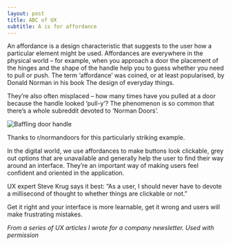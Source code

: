 ```yaml
---
layout: post
title: ABC of UX
subtitle: A is for affordance
---
```

An affordance is a design characteristic that suggests to the user how a particular element might be used. Affordances are everywhere in the physical world – for example, when you approach a door the placement of the hinges and the shape of the handle help you to guess whether you need to pull or push. The term ‘affordance’ was coined, or at least popularised, by Donald Norman in his book The design of everyday things.

They’re also often misplaced – how many times have you pulled at a door because the handle looked ‘pull-y’?  The phenomenon is so common that there’s a whole subreddit devoted to ‘Norman Doors’.

![Baffling door handle](normandoor.jpg)

Thanks to r/normandoors for this particularly striking example.

In the digital world, we use affordances to make buttons look clickable, grey out options that are unavailable and generally help the user to find their way around an interface.  They’re an important way of making users feel confident and oriented in the application.

UX expert Steve Krug says it best: “As a user, I should never have to devote a millisecond of thought to whether things are clickable or not.”

Get it right and your interface is more learnable, get it wrong and users will make frustrating mistakes.

*From a series of UX articles I wrote for a company newsletter. Used with permission*

